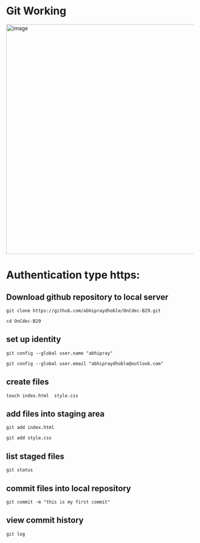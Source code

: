 # Git Working
<img width="1056" height="616" alt="image" src="https://github.com/user-attachments/assets/e38f19ef-b738-45c7-a7e1-d5ae78576358" />

# Authentication type https:
## Download github repository to local server 
````
git clone https://github.com/abhipraydhoble/OnCdec-B29.git
````

````
cd OnCdec-B29
````
## set up identity

````
git config --global user.name "abhipray"
````
````
git config --global user.email "abhipraydhoble@outlook.com"
````

## create files
````
touch index.html  style.css
````

## add files into staging area
````
git add index.html
````
````
git add style.css
````

## list staged files
````
git status
````
## commit files into local repository
````
git commit -m "this is my first commit"
````
## view commit history
````
git log
````
